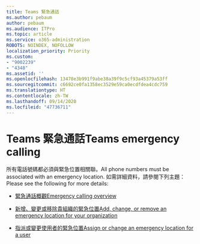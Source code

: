 ```yaml
---
title: Teams 緊急通話
ms.author: pebaum
author: pebaum
ms.audience: ITPro
ms.topic: article
ms.service: o365-administration
ROBOTS: NOINDEX, NOFOLLOW
localization_priority: Priority
ms.custom:
- "9002239"
- "4348"
ms.assetid: ''
ms.openlocfilehash: 13478e3b991f9abe38a39f9c5cf93a45379a53ff
ms.sourcegitcommit: c6692ce0fa1358ec3529e59ca0ecdfdea4cdc759
ms.translationtype: HT
ms.contentlocale: zh-TW
ms.lasthandoff: 09/14/2020
ms.locfileid: "47736711"
---
```

# <a name="teams-emergency-calling"></a><span data-ttu-id="11987-102">Teams 緊急通話</span><span class="sxs-lookup"><span data-stu-id="11987-102">Teams emergency calling</span></span>

<span data-ttu-id="11987-103">所有電話號碼都必須與緊急位置相關聯。</span><span class="sxs-lookup"><span data-stu-id="11987-103">All phone numbers must be associated with an emergency location.</span></span> <span data-ttu-id="11987-104">如需詳細資料，請參閱下列主題：</span><span class="sxs-lookup"><span data-stu-id="11987-104">Please see the following for more details:</span></span>

- [<span data-ttu-id="11987-105">緊急通話概觀</span><span class="sxs-lookup"><span data-stu-id="11987-105">Emergency calling overview</span></span>](https://docs.microsoft.com/MicrosoftTeams/what-are-emergency-locations-addresses-and-call-routing)

- [<span data-ttu-id="11987-106">新增、變更或移除貴組織的緊急位置</span><span class="sxs-lookup"><span data-stu-id="11987-106">Add, change, or remove an emergency location for your organization</span></span>](https://docs.microsoft.com/MicrosoftTeams/add-change-remove-emergency-location-organization)

- [<span data-ttu-id="11987-107">指派或變更使用者的緊急位置</span><span class="sxs-lookup"><span data-stu-id="11987-107">Assign or change an emergency location for a user</span></span>](https://docs.microsoft.com/MicrosoftTeams/assign-change-emergency-location-user)
